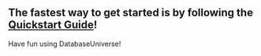 ## The fastest way to get started is by following the [Quickstart Guide](https://database_universe.dev/tutorials/quickstart.html)!

Have fun using DatabaseUniverse!